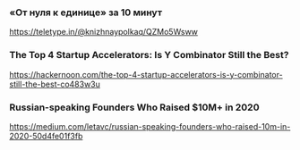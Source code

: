 ### «От нуля к единице» за 10 минут
https://teletype.in/@knizhnaypolkaq/QZMo5Wsww

### The Top 4 Startup Accelerators: Is Y Combinator Still the Best?
https://hackernoon.com/the-top-4-startup-accelerators-is-y-combinator-still-the-best-co483w3u

### Russian-speaking Founders Who Raised $10M+ in 2020
https://medium.com/letavc/russian-speaking-founders-who-raised-10m-in-2020-50d4fe01f3fb












